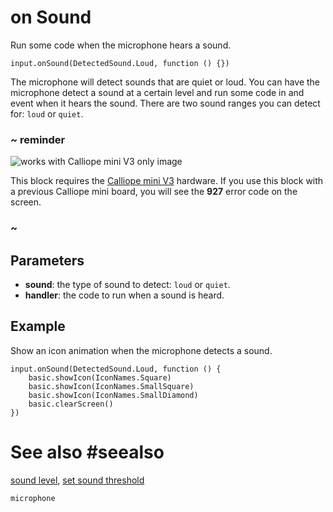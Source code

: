# on Sound

Run some code when the microphone hears a sound.

```sig
input.onSound(DetectedSound.Loud, function () {})
```

The microphone will detect sounds that are quiet or loud. You can have the microphone detect
a sound at a certain level and run some code in and event when it hears the sound. There are
two sound ranges you can detect for: `loud` or `quiet`.

### ~ reminder

![works with Calliope mini V3 only image](/static/v2/v2-only.png)

This block requires the [Calliope mini V3](/device/v2) hardware. If you use this block with a previous Calliope mini board, you will see the **927** error code on the screen.

### ~

## Parameters

* **sound**: the type of sound to detect: `loud` or `quiet`.
* **handler**: the code to run when a sound is heard.

## Example

Show an icon animation when the microphone detects a sound.

```blocks
input.onSound(DetectedSound.Loud, function () {
    basic.showIcon(IconNames.Square)
    basic.showIcon(IconNames.SmallSquare)
    basic.showIcon(IconNames.SmallDiamond)
    basic.clearScreen()
})
```

# See also #seealso

[sound level](/reference/input/sound-level),
[set sound threshold](/reference/input/sound-level)

```package
microphone
```
